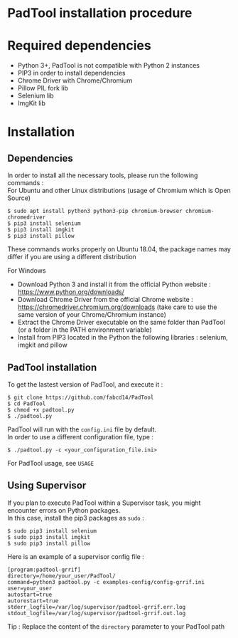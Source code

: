 PadTool installation procedure
==============================

Required dependencies
=====================
* Python 3+, PadTool is not compatible with Python 2 instances
* PIP3 in order to install dependencies
* Chrome Driver with Chrome/Chromium
* Pillow PIL fork lib
* Selenium lib
* ImgKit lib

Installation
============

Dependencies
------------

In order to install all the necessary tools, please run the following commands :   
For Ubuntu and other Linux distributions (usage of Chromium which is Open Source)   

    $ sudo apt install python3 python3-pip chromium-browser chromium-chromedriver
    $ pip3 install selenium
    $ pip3 install imgkit
    $ pip3 install pillow

These commands works properly on Ubuntu 18.04, the package names may differ if you are using a different distribution

For Windows

* Download Python 3 and install it from the official Python website : https://www.python.org/downloads/
* Download Chrome Driver from the official Chrome website : https://chromedriver.chromium.org/downloads (take care to use the same version of your Chrome/Chromium instance)
* Extract the Chrome Driver executable on the same folder than PadTool (or a folder in the PATH environment variable)
* Install from PIP3 located in the Python the following libraries : selenium, imgkit and pillow

PadTool installation
--------------------

To get the lastest version of PadTool, and execute it :

    $ git clone https://github.com/fabcd14/PadTool
    $ cd PadTool
    $ chmod +x padtool.py
    $ ./padtool.py

PadTool will run with the `config.ini` file by default.   
In order to use a different configuration file, type :

    $ ./padtool.py -c <your_configuration_file.ini>

For PadTool usage, see `USAGE`

Using Supervisor
----------------

If you plan to execute PadTool within a Supervisor task, you might encounter errors on Python packages.   
In this case, install the pip3 packages as `sudo` :

    $ sudo pip3 install selenium
    $ sudo pip3 install imgkit
    $ sudo pip3 install pillow

Here is an example of a supervisor config file :

    [program:padtool-grrif]
    directory=/home/your_user/PadTool/
    command=python3 padtool.py -c examples-config/config-grrif.ini
    user=your_user
    autostart=true
    autorestart=true
    stderr_logfile=/var/log/supervisor/padtool-grrif.err.log
    stdout_logfile=/var/log/supervisor/padtool-grrif.out.log

Tip : Replace the content of the `directory` parameter to your PadTool path